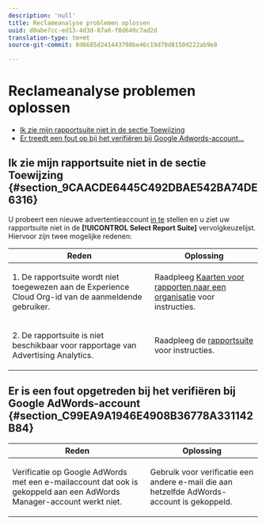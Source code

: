 ```yaml
---
description: 'null'
title: Reclameanalyse problemen oplossen
uuid: d0abe7cc-ed13-4d3d-87a6-f0d649c7ad2d
translation-type: tm+mt
source-git-commit: 8d6685d241443798be46c19d70d8150d222ab9e8

---
```



# Reclameanalyse problemen oplossen

* [Ik zie mijn rapportsuite niet in de sectie Toewijzing](/help/integrate/c-advertising-analytics/c-adanalytics-workflow/aa-troubleshooting.md#section_9CAACDE6445C492DBAE542BA74DE6316)
* [Er treedt een fout op bij het verifiëren bij Google Adwords-account...](/help/integrate/c-advertising-analytics/c-adanalytics-workflow/aa-troubleshooting.md#section_C99EA9A1946E4908B36778A331142B84)

## Ik zie mijn rapportsuite niet in de sectie Toewijzing {#section_9CAACDE6445C492DBAE542BA74DE6316}

U probeert een nieuwe advertentieaccount [in te](/help/integrate/c-advertising-analytics/c-adanalytics-workflow/aa-create-ad-account.md) stellen en u ziet uw rapportsuite niet in de **[!UICONTROL Select Report Suite]** vervolgkeuzelijst. Hiervoor zijn twee mogelijke redenen:

<table id="table_271D7E817B4C44818717A47C3223E592"> 
 <thead> 
  <tr> 
   <th colname="col1" class="entry"> Reden </th> 
   <th colname="col2" class="entry"> Oplossing </th> 
  </tr>
 </thead>
 <tbody> 
  <tr> 
   <td colname="col1"> <p>1. De rapportsuite wordt niet toegewezen aan de Experience Cloud Org-id van de aanmeldende gebruiker. </p> </td> 
   <td colname="col2"> <p>Raadpleeg <a href="https://docs.adobe.com/content/help/en/core-services/interface/about-core-services/report-suite-mapping.html"  > Kaarten voor rapporten naar een organisatie</a> voor instructies. </p> </td> 
  </tr> 
  <tr> 
   <td colname="col1"> <p>2. De rapportsuite is niet beschikbaar voor rapportage van Advertising Analytics. </p> </td> 
   <td colname="col2"> <p>Raadpleeg de <a href="/help/integrate/c-advertising-analytics/c-adanalytics-workflow/aa-provision-rs.md"  > rapportsuite</a> voor instructies. </p> </td> 
  </tr> 
 </tbody> 
</table>

## Er is een fout opgetreden bij het verifiëren bij Google AdWords-account {#section_C99EA9A1946E4908B36778A331142B84}

<table id="table_F1C1192BF40C43CE8600B1BB417A7269"> 
 <thead> 
  <tr> 
   <th colname="col1" class="entry"> Reden </th> 
   <th colname="col2" class="entry"> Oplossing </th> 
  </tr>
 </thead>
 <tbody> 
  <tr> 
   <td colname="col1"> <p>Verificatie op Google AdWords met een e-mailaccount dat ook is gekoppeld aan een AdWords Manager-account werkt niet. </p> </td> 
   <td colname="col2"> <p>Gebruik voor verificatie een andere e-mail die aan hetzelfde AdWords-account is gekoppeld. </p> </td> 
  </tr> 
 </tbody> 
</table>

